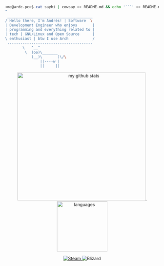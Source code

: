 ``` sh
<me@ardc-pc>$ cat sayhi | cowsay >> README.md && echo '```' >> README.md
"
 _______________________________________ 
/ Hello there, I'm Andrés! | Software  \
| Development Engineer who enjoys       |
| programming and everything related to |
| tech | GNU/Linux and Open Source      |
\ enthusiast | btw I use Arch           /
 --------------------------------------- 
        \   ^__^
         \  (oo)\_______
            (__)\       )\/\
                ||----w |
                ||     ||
```

<a align="center" href="https://andrsrz.github.io">
<p align="center">
<img src="https://github-readme-stats.vercel.app/api?username=andrsrz&show_icons=true&theme=dracula" alt="my github stats" width="420"/>&nbsp;<img src="https://github-readme-stats.vercel.app/api/top-langs/?username=andrsrz&layout=compact&theme=dracula&langs_count=12" alt="languages" height="165">
</p>
</a>

<p align="center">
<span class="badge-steam">
<a href="https://steamcommunity.com/id/andrsrz" alt="Steam Profile">
<img src="https://img.shields.io/static/v1?label=andrsrz&message=@Steam&color=000000&style=for-the-badge&logo=steam" alt="Steam"/>
</a>
</span>
<span class="badge-blizzard">
<img src="https://img.shields.io/static/v1?label=andrsrz%201753&message=@Battle.net&color=00AEFF&style=for-the-badge&logo=battle.net" alt="Blizard"/>
</span>
</p>
